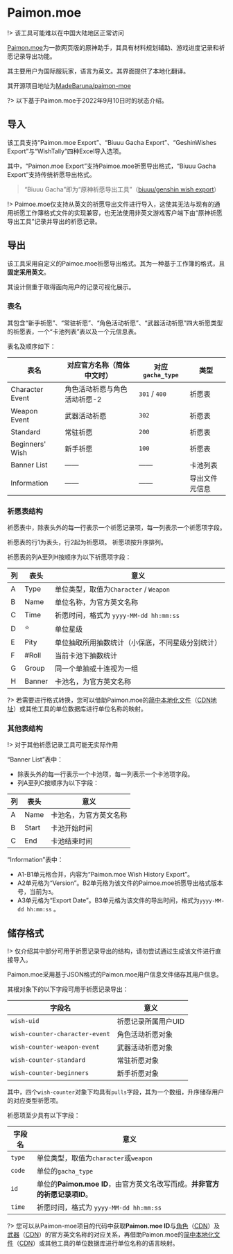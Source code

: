# Paimon.moe

!> 该工具可能难以在中国大陆地区正常访问

[Paimon.moe](https://paimon.moe)为一款网页版的原神助手，其具有材料规划辅助、游戏进度记录和祈愿记录导出功能。

其主要用户为国际服玩家，语言为英文。其界面提供了本地化翻译。

其开源项目地址为[MadeBaruna/paimon-moe](https://github.com/MadeBaruna/paimon-moe) 

?> 以下基于Paimon.moe于2022年9月10日时的状态介绍。

## 导入

该工具支持“Paimon.moe Export”、“Biuuu Gacha Export”、“GeshinWishes Export”与“WishTally”四种Excel导入选项。

其中，“Paimon.moe Export”支持Paimoe.moe祈愿导出格式，“Biuuu Gacha Export”支持传统祈愿导出格式。

> “Biuuu Gacha”即为“原神祈愿导出工具”（[biuuu/genshin wish export](https://github.com/biuuu/genshin-wish-export)）

!> Paimoe.moe仅支持从英文的祈愿导出文件进行导入，这使其无法与现有的通用祈愿工作簿格式文件的实现兼容，也无法使用非英文游戏客户端下由“原神祈愿导出工具”记录并导出的祈愿记录。

## 导出

该工具采用自定义的Paimoe.moe祈愿导出格式。其为一种基于工作簿的格式，且**固定采用英文**。

其设计侧重于取得面向用户的记录可视化展示。

### 表名

其包含“新手祈愿”、“常驻祈愿”、“角色活动祈愿”、“武器活动祈愿”四大祈愿类型的祈愿表，一个“卡池列表”表以及一个元信息表。

表名及顺序如下：

| 表名 | 对应官方名称（简体中文时） | 对应`gacha_type` | 类型 |
| ---- | -------------------------- | ---------------- | ---- |
| Character Event | 角色活动祈愿与角色活动祈愿-2 | `301` / `400`| 祈愿表          |
|Weapon Event|武器活动祈愿|`302`|祈愿表|
|Standard|常驻祈愿|`200`|祈愿表|
|Beginners' Wish|新手祈愿|`100`|祈愿表|
|Banner List|——|——|卡池列表|
|Information|——|——|导出文件元信息|

### 祈愿表结构

祈愿表中，除表头外的每一行表示一个祈愿记录项，每一列表示一个祈愿项字段。 

祈愿表的行1为表头，行2起为祈愿项。 祈愿项按升序排列。

祈愿表的列A至列H按顺序为以下祈愿项字段：

| 列   | 表头 | 意义 |
| ---- | ---- | ---- |
| A    | Type | 单位类型，取值为`Character` / `Weapon` |
| B    | Name | 单位名称，为官方英文名称 |
| C    | Time | 祈愿时间，格式为 `yyyy-MM-dd hh:mm:ss` |
| D    | ⭐   | 单位星级 |
| E    | Pity | 单位抽取所用抽数统计（小保底，不同星级分别统计） |
| F    | #Roll | 当前卡池下抽数统计 |
| G    | Group | 同一个单抽或十连视为一组 |
| H    | Banner | 卡池名，为官方英文名称 |

?> 若需要进行格式转换，您可以借助Paimon.moe的[简中本地化文件](https://github.com/MadeBaruna/paimon-moe/blob/main/src/locales/items/zh.json)（[CDN地址](https://cdn.jsdelivr.net/gh/MadeBaruna/paimon-moe@main/src/locales/items/zh.json)）或其他工具的单位数据库进行单位名称的映射。

### 其他表结构

!> 对于其他祈愿记录工具可能无实际作用

“Banner List”表中：

- 除表头外的每一行表示一个卡池项，每一列表示一个卡池项字段。
- 列A至列C按顺序为以下字段： 


| 列   | 表头 | 意义                  	|
| ---- | ---- | --------------------|
| A    | Name | 卡池名，为官方英文名称     |
| B | Start | 卡池开始时间 |
| C | End | 卡池结束时间 |

“Information”表中：

- A1-B1单元格合并，内容为“Paimon.moe Wish History Export”。
- A2单元格为“Version”。B2单元格为该文件的Paimoe.moe祈愿导出格式版本号，当前为`3`。
- A3单元格为“Export Date”。B3单元格为该文件的导出时间，格式为`yyyy-MM-dd hh:mm:ss` 。

## 储存格式

!> 仅介绍其中部分可用于祈愿记录导出的结构，请勿尝试通过生成该文件进行直接导入。

Paimon.moe采用基于JSON格式的Paimon.moe用户信息文件储存其用户信息。

其根对象下的以下字段可用于祈愿记录导出：

| 字段名                         | 意义                |
| ------------------------------ | ------------------- |
| `wish-uid`                     | 祈愿记录所属用户UID |
| `wish-counter-character-event` | 角色活动祈愿对象    |
| `wish-counter-weapon-event`    | 武器活动祈愿对象    |
| `wish-counter-standard`        | 常驻祈愿对象        |
| `wish-counter-beginners`       | 新手祈愿对象        |

其中，四个`wish-counter`对象下均具有`pulls`字段，其为一个数组，升序储存用户的对应类型祈愿项。

祈愿项至少具有以下字段：

| 字段名 | 意义                                                         |
| ------ | ------------------------------------------------------------ |
| `type` | 单位类型，取值为`character`或`weapon`                        |
| `code` | 单位的`gacha_type`                                           |
| `id`   | 单位的**Paimon.moe ID**，由官方英文名改写而成。**并非官方的祈愿记录项ID**。 |
| `time` | 祈愿时间，格式为 `yyyy-MM-dd hh:mm:ss`                       |

?> 您可以从Paimon-moe项目的代码中获取**Paimon.moe ID**与[角色](https://github.com/MadeBaruna/paimon-moe/blob/main/src/data/characters.js)（[CDN](https://cdn.jsdelivr.net/gh/MadeBaruna/paimon-moe@main/src/data/characters.js)）及[武器](https://github.com/MadeBaruna/paimon-moe/blob/main/src/data/weaponList.js)（[CDN](https://cdn.jsdelivr.net/gh/MadeBaruna/paimon-moe@main/src/data/weaponList.js)）的官方英文名称的对应关系，再借助Paimon.moe的[简中本地化文件](https://github.com/MadeBaruna/paimon-moe/blob/main/src/locales/items/zh.json)（[CDN](https://cdn.jsdelivr.net/gh/MadeBaruna/paimon-moe@main/src/locales/items/zh.json)）或其他工具的单位数据库进行单位名称的语言映射。
